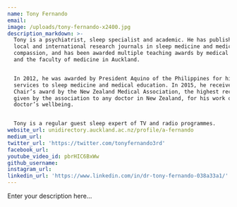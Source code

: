```yaml
---
name: Tony Fernando
email:
image: /uploads/tony-fernando-x2400.jpg
description_markdown: >-
  Tony is a psychiatrist, sleep specialist and academic. He has published in
  local and international research journals in sleep medicine and medical
  compassion, and has been awarded multiple teaching awards by medical students
  and the faculty of medicine in Auckland.


  In 2012, he was awarded by President Aquino of the Philippines for his
  services to sleep medicine and medical education. In 2015, he received the
  Chair’s award by the New Zealand Medical Association, the highest recognition
  given by the association to any doctor in New Zealand, for his work on
  doctor’s wellbeing.


  Tony is a regular guest sleep expert of TV and radio programmes.
website_url: unidirectory.auckland.ac.nz/profile/a-fernando
medium_url:
twitter_url: 'https://twitter.com/tonyfernando3rd'
facebook_url:
youtube_video_id: pbrHIC6BxWw
github_username:
instagram_url:
linkedin_url: 'https://www.linkedin.com/in/dr-tony-fernando-038a33a1/'
---
```


Enter your description here...
